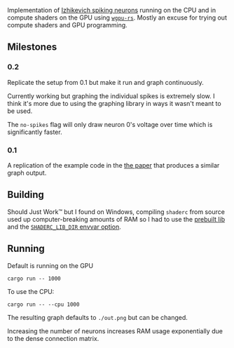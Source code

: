 
Implementation of [Izhikevich spiking
neurons][Izhi-2003] running on the CPU
and in compute shaders on the GPU using
[`wgpu-rs`](https://github.com/gfx-rs/wgpu-rs). Mostly an excuse for trying
out compute shaders and GPU programming.

## Milestones ##

### 0.2 ###
Replicate the setup from 0.1 but make it run and graph continuously.

Currently working but graphing the individual spikes is extremely slow. I
think it's more due to using the graphing library in ways it wasn't meant to
be used.

The `no-spikes` flag will only draw neuron 0's voltage over time which is
significantly faster.

### 0.1 ###
A replication of the example code in the [the paper][Izhi-2003] that produces
a similar graph output.

## Building ##

Should Just Work™ but I found on Windows, compiling `shaderc` from source
used up computer-breaking amounts of RAM so I had to use the
[prebuilt lib](https://github.com/google/shaderc#downloads) and the
[`SHADERC_LIB_DIR` envvar option](https://github.com/google/shaderc-rs#setup).

## Running ##

Default is running on the GPU
```
cargo run -- 1000
```

To use the CPU:
```
cargo run -- --cpu 1000
```

The resulting graph defaults to `./out.png` but can be changed.

Increasing the number of neurons increases RAM usage exponentially due to the
dense connection matrix.

[Izhi-2003]: https://www.izhikevich.org/publications/spikes.pdf